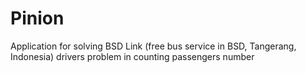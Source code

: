 # Pinion

Application for solving BSD Link (free bus service in BSD, Tangerang, Indonesia) drivers problem in counting passengers number
